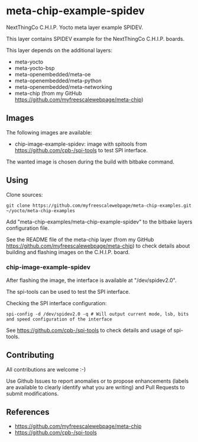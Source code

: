 meta-chip-example-spidev
==

NextThingCo C.H.I.P. Yocto meta layer example SPIDEV.

This layer contains SPIDEV example for the NextThingCo C.H.I.P. boards.

This layer depends on the additional layers:
* meta-yocto
* meta-yocto-bsp
* meta-openembedded/meta-oe
* meta-openembedded/meta-python
* meta-openembedded/meta-networking
* meta-chip (from my GitHub https://github.com/myfreescalewebpage/meta-chip)


Images
--

The following images are available:
* chip-image-example-spidev: image with spitools from https://github.com/cpb-/spi-tools to test SPI interface.

The wanted image is chosen during the build with bitbake command.


Using
--

Clone sources:

	git clone https://github.com/myfreescalewebpage/meta-chip-examples.git ~/yocto/meta-chip-examples

Add "meta-chip-examples/meta-chip-example-spidev" to the bitbake layers configuration file.

See the README file of the meta-chip layer (from my GitHub https://github.com/myfreescalewebpage/meta-chip) to check details about building and flashing images on the C.H.I.P. board.

### chip-image-example-spidev

After flashing the image, the interface is available at "/dev/spidev2.0".

The spi-tools can be used to test the SPI interface.

Checking the SPI interface configuration:

	spi-config -d /dev/spidev2.0 -q # Will output current mode, lsb, bits and speed configuration of the interface

See https://github.com/cpb-/spi-tools to check details and usage of spi-tools.


Contributing
--

All contributions are welcome :-)

Use Github Issues to report anomalies or to propose enhancements (labels are available to clearly identify what you are writing) and Pull Requests to submit modifications.


References
--

* https://github.com/myfreescalewebpage/meta-chip
* https://github.com/cpb-/spi-tools

